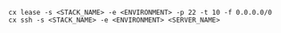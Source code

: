 <!-- usedin: [ _includes/_inlines/StackManagement/common/ssh/ssh_detected-ip-is-different-v1.md] -->

```
cx lease -s <STACK_NAME> -e <ENVIRONMENT> -p 22 -t 10 -f 0.0.0.0/0
cx ssh -s <STACK_NAME> -e <ENVIRONMENT> <SERVER_NAME>
```
